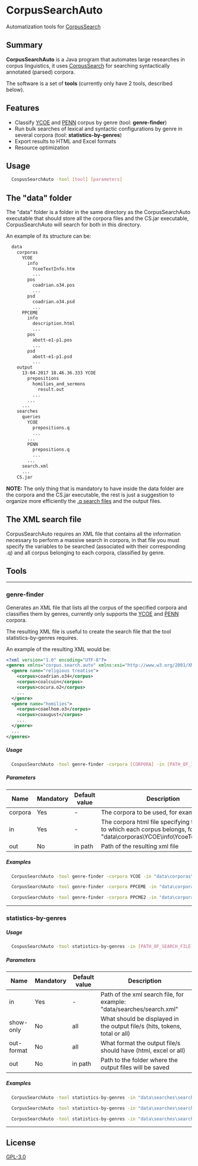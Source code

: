 # CorpusSearchAuto
Automatization tools for [CorpusSearch](http://corpussearch.sourceforge.net/)

## Summary

  **CorpusSearchAuto** is a Java program that automates large researches in corpus linguistics, it uses [CorpusSearch](http://corpussearch.sourceforge.net/) for searching syntactically annotated (parsed) corpora.
  
  The software is a set of **tools** (currently only have 2 tools, described below).

## Features

  * Classify [YCOE](http://www-users.york.ac.uk/~lang22/YCOE/YcoeHome.htm) and [PENN](https://www.ling.upenn.edu/hist-corpora/) corpus by genre (tool: **genre-finder**)
  * Run bulk searches of lexical and syntactic configurations by genre in several corpora (tool: **statistics-by-genres**)
  * Export results to HTML and Excel formats
  * Resource optimization

## Usage

```bash
  CospusSearchAuto -tool [tool] [parameters]
```

## The "data" folder

  The "data" folder is a folder in the same directory as the CorpusSearchAuto executable that should store all the corpora files and the CS.jar executable, CorpusSearchAuto will search for both in this directory.
  
  An example of its structure can be:
  
```bash
  data
    corporas
      YCOE
        info
          YcoeTextInfo.htm
          ...
        pos
          coadrian.o34.pos
          ...
        psd
          coadrian.o34.psd
          ...
      PPCEME
        info
          description.html
          ...
        pos
          abott-e1-p1.pos
          ...
        psd
          abott-e1-p1.psd
          ...
    output
      13-04-2017 18.46.36.333 YCOE
        prepositions
          homilies_and_sermons
            result.out
          ...
        ...
      ...
    searches
      queries
        YCOE
          prepositions.q
          ...
        ...
        PENN
          prepositions.q
          ...
        ...
      search.xml
      ...
    CS.jar
```

  **NOTE:** The only thing that is mandatory to have inside the data folder are the corpora and the CS.jar executable, the rest is just a suggestion to organize more efficiently the [.q search files](http://corpussearch.sourceforge.net/CS-manual/QueryLanguage.html) and the output files.

## The XML search file

  CorpusSearchAuto requires an XML file that contains all the information necessary to perform a massive search in corpora, in that file you must specify the variables to be searched (associated with their corresponding .q) and all corpus belonging to each corpora, classified by genre.

## Tools

---

### genre-finder

  Generates an XML file that lists all the corpus of the specified corpora and classifies them by genres, currently only supports the [YCOE](http://www-users.york.ac.uk/~lang22/YCOE/YcoeHome.htm) and [PENN](https://www.ling.upenn.edu/hist-corpora/) corpora.
  
  The resulting XML file is useful to create the search file that the tool statistics-by-genres requires.
  
  An example of the resulting XML would be:
  
```xml
<?xml version="1.0" encoding="UTF-8"?>
<genres xmlns="corpus.search.auto" xmlns:xsi="http://www.w3.org/2001/XMLSchema-instance" xsi:schemaLocation="corpus.search.auto genres-schema.xsd" corpora="YCOE">
  <genre name="religious treatise">
    <corpus>coadrian.o34</corpus>
    <corpus>coalcuin</corpus>
    <corpus>cocura.o2</corpus>
    ...
  </genre>
  <genre name="homilies">
    <corpus>coaelhom.o3</corpus>
    <corpus>coaugust</corpus>
    ...
  </genre>
  ...
</genres>
```

##### Usage

```bash
  CospusSearchAuto -tool genre-finder -corpora [CORPORA] -in [PATH_OF_INFO_FILE] (-out [PATH_OF_OUT_FILE])
```

##### Parameters

| Name | Mandatory | Default value | Description |
| ------------- | ------------- | ------------- | ------------- |
| corpora | Yes | - | The corpora to be used, for example: YCOE |
| in | Yes | - | The corpora html file specifying the genres to which each corpus belongs, for example: "data\corporas\YCOE\info\YcoeTextInfo.htm" |
| out | No | in path | Path of the resulting xml file  |

##### Examples

```bash
  CorpusSearchAuto -tool genre-finder -corpora YCOE -in "data\corporas\YCOE\info\YcoeTextInfo.htm"
```

```bash
  CorpusSearchAuto -tool genre-finder -corpora PPCEME -in "data\corporas\PPCEME\info\description.html"
```

```bash
  CorpusSearchAuto -tool genre-finder -corpora PPCME2 -in "data\corporas\PPCME2\info\description.html" -out "C:\genres.xml"
```

---

### statistics-by-genres



##### Usage

```bash
  CospusSearchAuto -tool statistics-by-genres -in [PATH_OF_SEARCH_FILE] (-show-only [all|hits|tokens|total] -out-format [all|html|excel] -out [PATH_OF_OUT_FOLDER])
```

##### Parameters

| Name | Mandatory | Default value | Description |
| ------------- | ------------- | ------------- | ------------- |
| in | Yes | - | Path of the xml search file, for example: "data/searches/search.xml" |
| show-only | No | all | What should be displayed in the output file/s (hits, tokens, total or all) |
| out-format | No | all | What format the output file/s should have (html, excel or all) |
| out | No | in path | Path to the folder where the output files will be saved |

##### Examples

```bash
  CorpusSearchAuto -tool statistics-by-genres -in "data\searches\search.xml"
```

```bash
  CorpusSearchAuto -tool statistics-by-genres -in "data\searches\search.xml" -show-only hits
```

```bash
  CorpusSearchAuto -tool statistics-by-genres -in "data\searches\search.xml" -show-only hits -out-format excel -out "C:\search_output"
```

---

## License

  [GPL-3.0](LICENSE)
